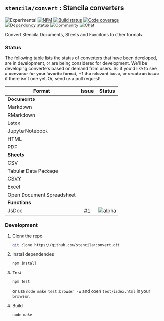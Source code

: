 ## `stencila/convert` : Stencila converters

![Experimental](https://img.shields.io/badge/stability-experimental-orange.svg)
[![NPM](http://img.shields.io/npm/v/stencila-convert.svg?style=flat)](https://www.npmjs.com/package/stencila-convert)
[![Build status](https://travis-ci.org/stencila/convert.svg?branch=master)](https://travis-ci.org/stencila/convert)
[![Code coverage](https://codecov.io/gh/stencila/convert/branch/master/graph/badge.svg)](https://codecov.io/gh/stencila/convert)
[![Dependency status](https://david-dm.org/stencila/convert.svg)](https://david-dm.org/stencila/convert)
[![Community](https://img.shields.io/badge/join-community-green.svg)](https://community.stenci.la)
[![Chat](https://badges.gitter.im/stencila/stencila.svg)](https://gitter.im/stencila/stencila)

Convert Stencila Documents, Sheets and Funcitons to other formats.

### Status

The following table lists the status of converters that have been developed, are in development, or are being considered for development. We'll be developing converters based on demand from users. So if you'd like to see a converter for your favorite format, +1 the relevant issue, or create an issue if there isn't one yet. Or, send us a pull request!

Format | Issue | Status
------ | :---: | :----:
**Documents** |
Markdown |
RMarkdown |
Latex |
JupyterNotebook |
HTML |
PDF |
**Sheets** |
CSV |
[Tabular Data Package](https://specs.frictionlessdata.io/tabular-data-package/) |
[CSVY](http://csvy.org/) |
Excel |
Open Document Spreadsheet |
**Functions** |
JsDoc | [#1](https://github.com/stencila/convert/issues/1) | ![alpha](https://img.shields.io/badge/status-alpha-red.svg)

### Development

1. Clone the repo

    ```bash
    git clone https://github.com/stencila/convert.git
    ```

2. Install dependencies

    ```bash
    npm install
    ```

3. Test

    ```bash
    npm test
    ```

    or use `node make test:browser -w` and open `test/index.html` in your browser.  


4. Build

    ```bash
    node make
    ```
